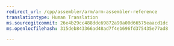 ```yaml
---
redirect_url: /cpp/assembler/arm/arm-assembler-reference
translationtype: Human Translation
ms.sourcegitcommit: 26e4b29cc488ddc69872a90a00d66575eaacd1dc
ms.openlocfilehash: 315deb843366ad48ad7f4eb696fd375435e77ad8

---
```




<!--HONumber=Feb17_HO4-->


